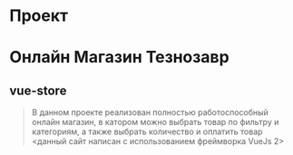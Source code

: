 # Проект
# Онлайн Магазин Тезнозавр
vue-store
-------------------------
> В данном проекте реализован полностью работоспособный онлайн магазин, в катором можно выбрать товар по фильтру и категориям, а также выбрать количество и оплатить товар 
<данный сайт написан с использованием фреймворка VueJs 2>
